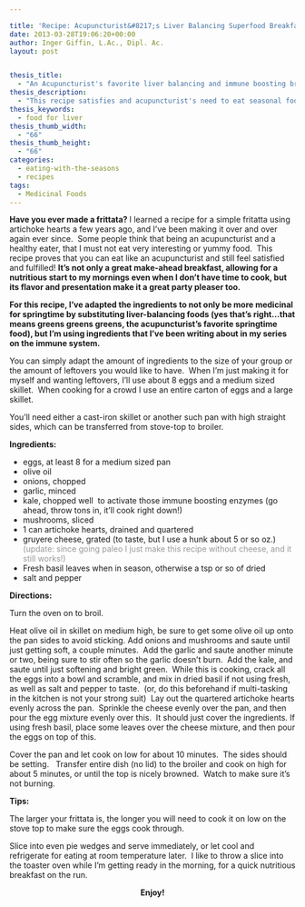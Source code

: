 ```yaml
---

title: 'Recipe: Acupuncturist&#8217;s Liver Balancing Superfood Breakfast Frittata'
date: 2013-03-28T19:06:20+00:00
author: Inger Giffin, L.Ac., Dipl. Ac.
layout: post


thesis_title:
  - "An Acupuncturist's favorite liver balancing and immune boosting breakfast: Superfood Frittata"
thesis_description:
  - "This recipe satisfies and acupuncturist's need to eat seasonal foods to balance the liver for springtime (greens greens greens!) and it's delicious!"
thesis_keywords:
  - food for liver
thesis_thumb_width:
  - "66"
thesis_thumb_height:
  - "66"
categories:
  - eating-with-the-seasons
  - recipes
tags:
  - Medicinal Foods
---
```

<div>
  <strong>Have you</strong><strong> ever made a frittata? </strong> I learned a recipe for a simple fritatta using artichoke hearts a few years ago, and I&#8217;ve been making it over and over again ever since.  Some people think that being an acupuncturist and a healthy eater, that I must not eat very interesting or yummy food.  This recipe proves that you can eat like an acupuncturist and still feel satisfied and fulfilled! <strong>It&#8217;s not only a great make-ahead breakfast, allowing for a nutritious start to my mornings even when I don&#8217;t have time to cook, but its flavor and presentation make it a great party pleaser too.<br /> </strong>
</div>

**For this recipe, I&#8217;ve adapted the ingredients to not only be more medicinal for springtime by substituting liver-balancing foods (yes that&#8217;s right&#8230;that means greens greens greens, the acupuncturist&#8217;s favorite springtime food), but I&#8217;m using ingredients that I&#8217;ve been writing about in my series on the immune system.**

You can simply adapt the amount of ingredients to the size of your group or the amount of leftovers you would like to have.  When I&#8217;m just making it for myself and wanting leftovers, I&#8217;ll use about 8 eggs and a medium sized skillet.  When cooking for a crowd I use an entire carton of eggs and a large skillet.

You&#8217;ll need either a cast-iron skillet or another such pan with high straight sides, which can be transferred from stove-top to broiler.

**Ingredients:**

  * eggs, at least 8 for a medium sized pan
  * olive oil
  * onions, chopped
  * garlic, minced
  * kale, chopped well  to activate those immune boosting enzymes (go ahead, throw tons in, it&#8217;ll cook right down!)
  * mushrooms, sliced
  * 1 can artichoke hearts, drained and quartered
  * gruyere cheese, grated (to taste, but I use a hunk about 5 or so oz.) <span style="color: #999999;">(update: since going paleo I just make this recipe without cheese, and it still works!)</span>
  * Fresh basil leaves when in season, otherwise a tsp or so of dried
  * salt and pepper

**Directions:**

Turn the oven on to broil.

Heat olive oil in skillet on medium high, be sure to get some olive oil up onto the pan sides to avoid sticking. Add onions and mushrooms and saute until just getting soft, a couple minutes.  Add the garlic and saute another minute or two, being sure to stir often so the garlic doesn&#8217;t burn.  Add the kale, and saute until just softening and bright green.  While this is cooking, crack all the eggs into a bowl and scramble, and mix in dried basil if not using fresh, as well as salt and pepper to taste.  (or, do this beforehand if multi-tasking in the kitchen is not your strong suit)  Lay out the quartered artichoke hearts evenly across the pan.  Sprinkle the cheese evenly over the pan, and then pour the egg mixture evenly over this.  It should just cover the ingredients. If using fresh basil, place some leaves over the cheese mixture, and then pour the eggs on top of this.

Cover the pan and let cook on low for about 10 minutes.  The sides should be setting.   Transfer entire dish (no lid) to the broiler and cook on high for about 5 minutes, or until the top is nicely browned.  Watch to make sure it&#8217;s not burning.

**Tips:** 

The larger your frittata is, the longer you will need to cook it on low on the stove top to make sure the eggs cook through.

Slice into even pie wedges and serve immediately, or let cool and refrigerate for eating at room temperature later.  I like to throw a slice into the toaster oven while I&#8217;m getting ready in the morning, for a quick nutritious breakfast on the run.

<p style="text-align: center;">
  <strong>Enjoy!<br /> </strong>
</p>